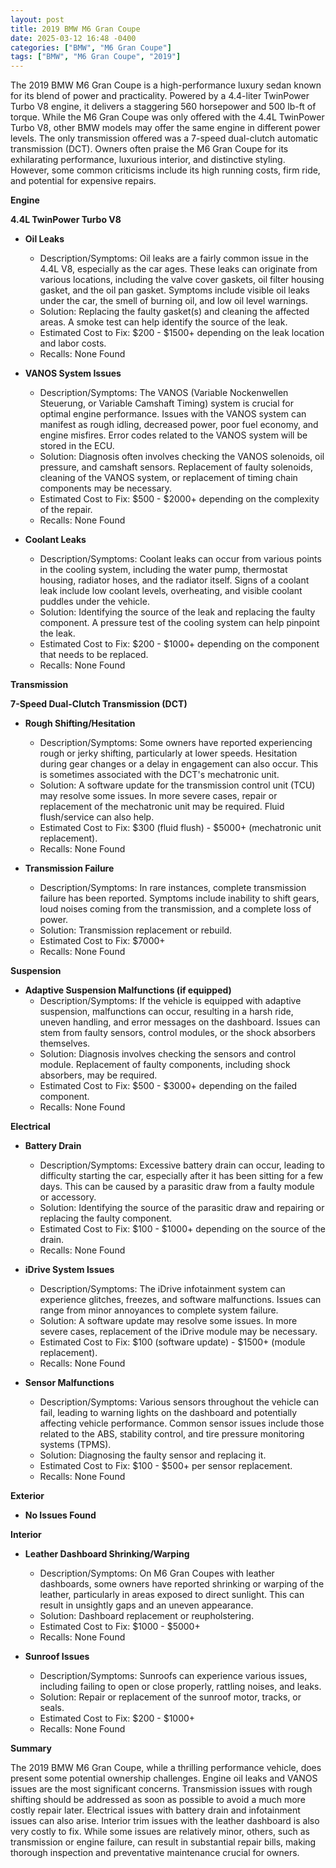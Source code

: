 ```yaml
---
layout: post
title: 2019 BMW M6 Gran Coupe
date: 2025-03-12 16:48 -0400
categories: ["BMW", "M6 Gran Coupe"]
tags: ["BMW", "M6 Gran Coupe", "2019"]
---
```

The 2019 BMW M6 Gran Coupe is a high-performance luxury sedan known for its blend of power and practicality. Powered by a 4.4-liter TwinPower Turbo V8 engine, it delivers a staggering 560 horsepower and 500 lb-ft of torque. While the M6 Gran Coupe was only offered with the 4.4L TwinPower Turbo V8, other BMW models may offer the same engine in different power levels. The only transmission offered was a 7-speed dual-clutch automatic transmission (DCT). Owners often praise the M6 Gran Coupe for its exhilarating performance, luxurious interior, and distinctive styling. However, some common criticisms include its high running costs, firm ride, and potential for expensive repairs.

**Engine**

**4.4L TwinPower Turbo V8**

*   **Oil Leaks**
    *   Description/Symptoms: Oil leaks are a fairly common issue in the 4.4L V8, especially as the car ages. These leaks can originate from various locations, including the valve cover gaskets, oil filter housing gasket, and the oil pan gasket. Symptoms include visible oil leaks under the car, the smell of burning oil, and low oil level warnings.
    *   Solution: Replacing the faulty gasket(s) and cleaning the affected areas. A smoke test can help identify the source of the leak.
    *   Estimated Cost to Fix: $200 - $1500+ depending on the leak location and labor costs.
    *   Recalls: None Found

*   **VANOS System Issues**
    *   Description/Symptoms: The VANOS (Variable Nockenwellen Steuerung, or Variable Camshaft Timing) system is crucial for optimal engine performance. Issues with the VANOS system can manifest as rough idling, decreased power, poor fuel economy, and engine misfires. Error codes related to the VANOS system will be stored in the ECU.
    *   Solution: Diagnosis often involves checking the VANOS solenoids, oil pressure, and camshaft sensors. Replacement of faulty solenoids, cleaning of the VANOS system, or replacement of timing chain components may be necessary.
    *   Estimated Cost to Fix: $500 - $2000+ depending on the complexity of the repair.
    *   Recalls: None Found

*   **Coolant Leaks**
    * Description/Symptoms: Coolant leaks can occur from various points in the cooling system, including the water pump, thermostat housing, radiator hoses, and the radiator itself. Signs of a coolant leak include low coolant levels, overheating, and visible coolant puddles under the vehicle.
    * Solution: Identifying the source of the leak and replacing the faulty component. A pressure test of the cooling system can help pinpoint the leak.
    * Estimated Cost to Fix: $200 - $1000+ depending on the component that needs to be replaced.
    * Recalls: None Found

**Transmission**

**7-Speed Dual-Clutch Transmission (DCT)**

*   **Rough Shifting/Hesitation**
    *   Description/Symptoms: Some owners have reported experiencing rough or jerky shifting, particularly at lower speeds. Hesitation during gear changes or a delay in engagement can also occur. This is sometimes associated with the DCT's mechatronic unit.
    *   Solution: A software update for the transmission control unit (TCU) may resolve some issues. In more severe cases, repair or replacement of the mechatronic unit may be required. Fluid flush/service can also help.
    *   Estimated Cost to Fix: $300 (fluid flush) - $5000+ (mechatronic unit replacement).
    *   Recalls: None Found

*   **Transmission Failure**
    *   Description/Symptoms: In rare instances, complete transmission failure has been reported. Symptoms include inability to shift gears, loud noises coming from the transmission, and a complete loss of power.
    *   Solution: Transmission replacement or rebuild.
    *   Estimated Cost to Fix: $7000+
    *   Recalls: None Found

**Suspension**

*   **Adaptive Suspension Malfunctions (if equipped)**
    *   Description/Symptoms: If the vehicle is equipped with adaptive suspension, malfunctions can occur, resulting in a harsh ride, uneven handling, and error messages on the dashboard. Issues can stem from faulty sensors, control modules, or the shock absorbers themselves.
    *   Solution: Diagnosis involves checking the sensors and control module. Replacement of faulty components, including shock absorbers, may be required.
    *   Estimated Cost to Fix: $500 - $3000+ depending on the failed component.
    *   Recalls: None Found

**Electrical**

*   **Battery Drain**
    *   Description/Symptoms: Excessive battery drain can occur, leading to difficulty starting the car, especially after it has been sitting for a few days. This can be caused by a parasitic draw from a faulty module or accessory.
    *   Solution: Identifying the source of the parasitic draw and repairing or replacing the faulty component.
    *   Estimated Cost to Fix: $100 - $1000+ depending on the source of the drain.
    *   Recalls: None Found

*   **iDrive System Issues**
    *   Description/Symptoms: The iDrive infotainment system can experience glitches, freezes, and software malfunctions. Issues can range from minor annoyances to complete system failure.
    *   Solution: A software update may resolve some issues. In more severe cases, replacement of the iDrive module may be necessary.
    *   Estimated Cost to Fix: $100 (software update) - $1500+ (module replacement).
    *   Recalls: None Found

*   **Sensor Malfunctions**
    *   Description/Symptoms: Various sensors throughout the vehicle can fail, leading to warning lights on the dashboard and potentially affecting vehicle performance. Common sensor issues include those related to the ABS, stability control, and tire pressure monitoring systems (TPMS).
    *   Solution: Diagnosing the faulty sensor and replacing it.
    *   Estimated Cost to Fix: $100 - $500+ per sensor replacement.
    *   Recalls: None Found

**Exterior**

*   **No Issues Found**

**Interior**

*   **Leather Dashboard Shrinking/Warping**
    *   Description/Symptoms: On M6 Gran Coupes with leather dashboards, some owners have reported shrinking or warping of the leather, particularly in areas exposed to direct sunlight. This can result in unsightly gaps and an uneven appearance.
    *   Solution: Dashboard replacement or reupholstering.
    *   Estimated Cost to Fix: $1000 - $5000+
    *   Recalls: None Found

*   **Sunroof Issues**
    *   Description/Symptoms: Sunroofs can experience various issues, including failing to open or close properly, rattling noises, and leaks.
    *   Solution: Repair or replacement of the sunroof motor, tracks, or seals.
    *   Estimated Cost to Fix: $200 - $1000+
    *   Recalls: None Found

**Summary**

The 2019 BMW M6 Gran Coupe, while a thrilling performance vehicle, does present some potential ownership challenges. Engine oil leaks and VANOS issues are the most significant concerns. Transmission issues with rough shifting should be addressed as soon as possible to avoid a much more costly repair later. Electrical issues with battery drain and infotainment issues can also arise. Interior trim issues with the leather dashboard is also very costly to fix. While some issues are relatively minor, others, such as transmission or engine failure, can result in substantial repair bills, making thorough inspection and preventative maintenance crucial for owners.

